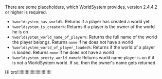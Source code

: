 There are some placeholders, which WorldSystem provides, version 2.4.4.2 or higher is required.

* `%worldsystem_has_world%`: Returns if a player has created a world yet
* `%worldsystem_is_creator%`: Returns if a player is the owner of the world he is on
* `%worldsystem_world_name_of_player%`: Returns the full name of the world the player belongs. Returns `none` if he does not have a world
* `%worldsystem_world_of_player_loaded%`: Returns if the world of a player is loaded. Returns `none` if he does not have a world
* `%worldsystem_pretty_world_name%`: Returns world name player is on if it is not a WorldSystem world. If so, then the owner's name gets returned.

Hi bro!!!!!!!!!!!!!!!!!!!!!!!!!!!!